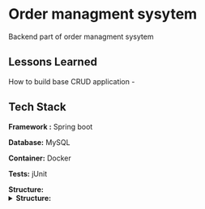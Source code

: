 # Order managment sysytem

Backend part of order managment sysytem

## Lessons Learned

How to build base CRUD application -

## Tech Stack

**Framework :** Spring boot

**Database:** MySQL

**Container:** Docker

**Tests:** jUnit

<summary><b>Structure:</b></summary>

<details>
<summary><b>Structure:</b></summary>

* services\
  Contains backend services
    * **DAO** \
      Contains dao classes and interfaces
    * **DTO** \
      Contains dto classes and interfaces
    * **Entity** \
      Contains all entities of the project
    * **RESTcontroller** \
      Contains every REST contrtoller of the project
    * **Services** \
      Contains all services of the project
* tests\
  Contains jUnit testing classes
    * **DAO** \
      Contains dao tests
    * **RESTcontroller** \
      Contains RESTcontroller tests
</details>
